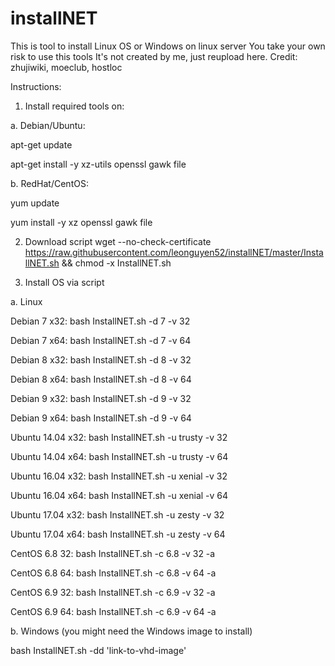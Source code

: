 # installNET

This is tool to install Linux OS or Windows on linux server
You take your own risk to use this tools
It's not created by me, just reupload here.
Credit: zhujiwiki, moeclub, hostloc

Instructions:
1. Install required tools on:

a. Debian/Ubuntu:

apt-get update

apt-get install -y xz-utils openssl gawk file

b. RedHat/CentOS:

yum update

yum install -y xz openssl gawk file

2. Download script
wget --no-check-certificate https://raw.githubusercontent.com/leonguyen52/installNET/master/InstallNET.sh && chmod -x InstallNET.sh

3. Install OS via script

a. Linux

Debian 7 x32:
bash InstallNET.sh -d 7 -v 32

Debian 7 x64:
bash InstallNET.sh -d 7 -v 64

Debian 8 x32:
bash InstallNET.sh -d 8 -v 32

Debian 8 x64:
bash InstallNET.sh -d 8 -v 64

Debian 9 x32:
bash InstallNET.sh -d 9 -v 32

Debian 9 x64:
bash InstallNET.sh -d 9 -v 64

Ubuntu 14.04 x32:
bash InstallNET.sh -u trusty -v 32

Ubuntu 14.04 x64:
bash InstallNET.sh -u trusty -v 64

Ubuntu 16.04 x32:
bash InstallNET.sh -u xenial -v 32

Ubuntu 16.04 x64:
bash InstallNET.sh -u xenial -v 64

Ubuntu 17.04 x32:
bash InstallNET.sh -u zesty -v 32

Ubuntu 17.04 x64:
bash InstallNET.sh -u zesty -v 64

CentOS 6.8 32:
bash InstallNET.sh -c 6.8 -v 32 -a

CentOS 6.8 64:
bash InstallNET.sh -c 6.8 -v 64 -a

CentOS 6.9 32:
bash InstallNET.sh -c 6.9 -v 32 -a

CentOS 6.9 64:
bash InstallNET.sh -c 6.9 -v 64 -a

b. Windows (you might need the Windows image to install)

bash InstallNET.sh -dd 'link-to-vhd-image'
